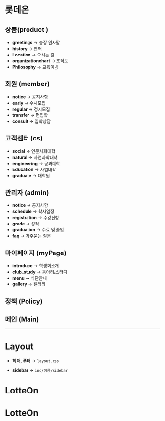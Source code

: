 # 롯데온

## 상품(product )
- **greetings** → 총장 인사말
- **history** → 연혁
- **Location** → 오시는 길
- **organizationchart** → 조직도
- **Philosophy** → 교육이념

## 회원 (member)
- **notice** → 공지사항
- **early** → 수시모집
- **regular** → 정시모집
- **transfer** → 편입학
- **consult** → 입학상담

##  고객센터 (cs)
- **social** → 인문사회대학
- **natural** → 자연과학대학
- **engineering** → 공과대학
- **Education** → 사범대학
- **graduate** → 대학원

## 관리자 (admin)
- **notice** → 공지사항
- **schedule** → 학사일정
- **registration** → 수강신청
- **grade** → 성적 
- **graduation** → 수료 및 졸업
- **faq** → 자주묻는 질문

## 마이페이지 (myPage)
- **introduce** → 학생회소개
- **club_study** → 동아리/스터디
- **menu** → 식단안내
- **gallery** → 갤러리

## 정책 (Policy)

## 메인 (Main)






---

# Layout

- **헤더, 푸터** → `layout.css`

- **sidebar** → `inc/이름/sidebar`
# LotteOn
# LotteOn
